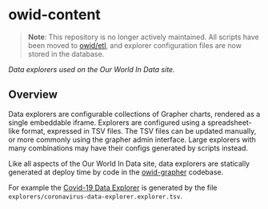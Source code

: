 # owid-content

> **Note**: This repository is no longer actively maintained. All scripts have been moved to [owid/etl](https://github.com/owid/etl), and explorer configuration files are now stored in the database.

_Data explorers used on the Our World In Data site._

## Overview

Data explorers are configurable collections of Grapher charts, rendered as a single embeddable iframe. Explorers are configured using a spreadsheet-like format, expressed in TSV files. The TSV files can be updated manually, or more commonly using the grapher admin interface. Large explorers with many combinations may have their configs generated by scripts instead.

Like all aspects of the Our World In Data site, data explorers are statically generated at deploy time by code in the [owid-grapher](https://github.com/owid/owid-grapher) codebase.

For example the [Covid-19 Data Explorer](https://ourworldindata.org/explorers/coronavirus-data-explorer) is generated by the file `explorers/coronavirus-data-explorer.explorer.tsv`.

